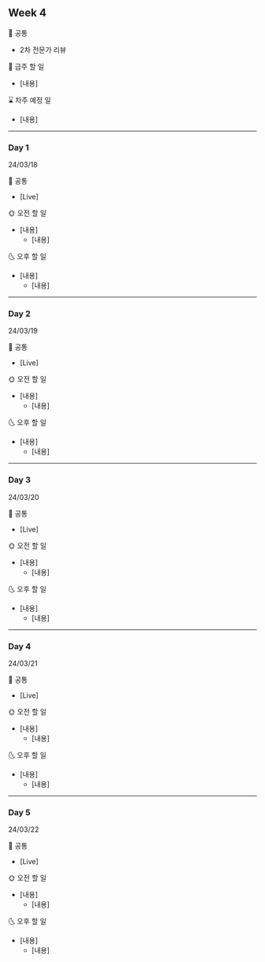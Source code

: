 ## Week 4
<aside>
📢 공통
</aside>

- 2차 전문가 리뷰

<aside>
🚩 금주 할 일
</aside>

- [내용]
 
<aside>
⌛ 차주 예정 일
</aside>

- [내용]
 
---

### Day 1 
24/03/18
<aside>
📢 공통
</aside>

- [Live] 

<aside>
🌞 오전 할 일
</aside>

- [내용]
    - [내용]
 
<aside>
🌜 오후 할 일
</aside>

- [내용]
    - [내용]
 
---


### Day 2 
24/03/19
<aside>
📢 공통
</aside>

- [Live] 

<aside>
🌞 오전 할 일
</aside>

- [내용]
    - [내용]
 
<aside>
🌜 오후 할 일
</aside>

- [내용]
    - [내용]
 
---

### Day 3 
24/03/20
<aside>
📢 공통
</aside>

- [Live] 

<aside>
🌞 오전 할 일
</aside>

- [내용]
    - [내용]
 
<aside>
🌜 오후 할 일
</aside>

- [내용]
    - [내용]
 
---

### Day 4 
24/03/21
<aside>
📢 공통
</aside>

- [Live] 

<aside>
🌞 오전 할 일
</aside>

- [내용]
    - [내용]
 
<aside>
🌜 오후 할 일
</aside>

- [내용]
    - [내용]
 
---

### Day 5 
24/03/22
<aside>
📢 공통
</aside>

- [Live] 

<aside>
🌞 오전 할 일
</aside>

- [내용]
    - [내용]
 
<aside>
🌜 오후 할 일
</aside>

- [내용]
    - [내용]
 